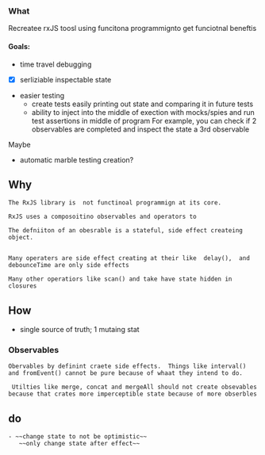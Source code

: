 ### What

Recreatee rxJS toosl using funcitona programmignto get funciotnal beneftis

#### Goals:

- time travel debugging

- [x] serliziable inspectable state
- easier testing
  - create tests easily printing out state and comparing it in future tests
  - ability to inject into the middle of exection with mocks/spies and run test assertions in middle of program
    For example, you can check if 2 observables are completed and inspect the state a 3rd observable

Maybe

- automatic marble testing creation?

## Why

    The RxJS library is  not functinoal programmign at its core.

    RxJS uses a composoitino observables and operators to

    The defniiton of an obesrable is a stateful, side effect createing object.


    Many operaters are side effect creating at their like  delay(),  and debounceTime are only side effects

    Many other operatiors like scan() and take have state hidden in closures

## How

- single source of truth; 1 mutaing stat

### Observables

    Obervables by definint craete side effects.  Things like interval() and fromEvent() cannot be pure because of whaat they intend to do.

     Utilties like merge, concat and mergeAll should not create obsevables because that crates more imperceptible state because of more obserbles

## do

    - ~~change state to not be optimistic~~
       ~~only change state after effect~~
